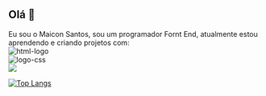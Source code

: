 ## Olá 👋

Eu sou o Maicon Santos, sou um programador Fornt End, atualmente estou aprendendo e criando projetos com:
<br>
<img src="https://img.shields.io/badge/HTML5-E34F26?style=for-the-badge&logo=html5&logoColor=white" alt="html-logo"/><br>
<img src="https://img.shields.io/badge/CSS-239120?&style=for-the-badge&logo=css3&logoColor=white" alt="logo-css" /><br>
<img src="https://img.shields.io/badge/JavaScript-F7DF1E?style=for-the-badge&logo=javascript&logoColor=black"/>

[![Top Langs](https://github-readme-stats.vercel.app/api/top-langs/?username=Maicon501)](https://github.com/anuraghazra/github-readme-stats)
